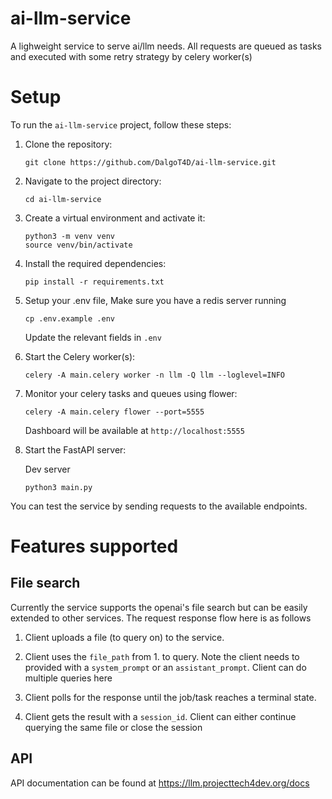 # ai-llm-service
A lighweight service to serve ai/llm needs. All requests are queued as tasks and executed with some retry strategy by celery worker(s)

# Setup

To run the `ai-llm-service` project, follow these steps:

1. Clone the repository:
    ```
    git clone https://github.com/DalgoT4D/ai-llm-service.git
    ```

2. Navigate to the project directory:
    ```
    cd ai-llm-service
    ```

3. Create a virtual environment and activate it:
    ```
    python3 -m venv venv
    source venv/bin/activate
    ```

4. Install the required dependencies:
    ```
    pip install -r requirements.txt
    ```

5. Setup your .env file, Make sure you have a redis server running
    ```
    cp .env.example .env
    ```

    Update the relevant fields in `.env`

5. Start the Celery worker(s):
    ```
    celery -A main.celery worker -n llm -Q llm --loglevel=INFO
    ```

6. Monitor your celery tasks and queues using flower:
    ```
    celery -A main.celery flower --port=5555
    ```
    Dashboard will be available at `http://localhost:5555`

7. Start the FastAPI server:
    
    Dev server
    ```
    python3 main.py
    ```

You can test the service by sending requests to the available endpoints.

# Features supported

## File search
Currently the service supports the openai's file search but can be easily extended to other services. The request response flow here is as follows
1. Client uploads a file (to query on) to the service.

2. Client uses the `file_path` from 1. to query. Note the client needs to provided with a `system_prompt` or an `assistant_prompt`. Client can do multiple queries here

3. Client polls for the response until the job/task reaches a terminal state.

4. Client gets the result with a `session_id`. Client can either continue querying the same file or close the session

## API

API documentation can be found at https://llm.projecttech4dev.org/docs
